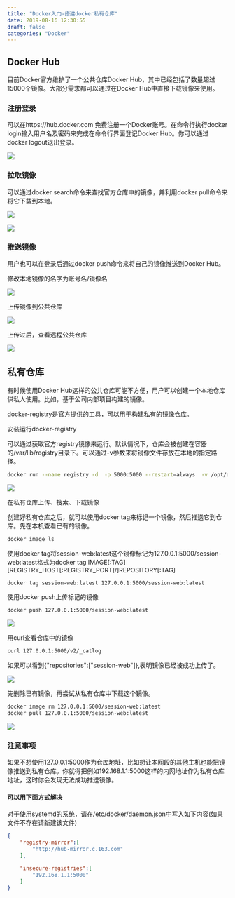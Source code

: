 ```yaml
---
title: "Docker入门-搭建docker私有仓库"
date: 2019-08-16 12:30:55
draft: false
categories: "Docker"
---
```



## Docker Hub

目前Docker官方维护了一个公共仓库Docker Hub，其中已经包括了数量超过15000个镜像。大部分需求都可以通过在Docker Hub中直接下载镜像来使用。

### 注册登录

可以在https://hub.docker.com 免费注册一个Docker账号。在命令行执行docker login输入用户名及密码来完成在命令行界面登记Docker Hub。你可以通过docker logout退出登录。

![](https://xueyao.oss-cn-hangzhou.aliyuncs.com/2019/8/docker-repository-01.png)

### 拉取镜像

可以通过docker search命令来查找官方仓库中的镜像，并利用docker pull命令来将它下载到本地。

![](https://xueyao.oss-cn-hangzhou.aliyuncs.com/2019/8/docker-repository-02.png)

![](https://xueyao.oss-cn-hangzhou.aliyuncs.com/2019/8/docker-repository-03.png)

### 推送镜像

用户也可以在登录后通过docker push命令来将自己的镜像推送到Docker Hub。

修改本地镜像的名字为账号名/镜像名

![](https://xueyao.oss-cn-hangzhou.aliyuncs.com/2019/8/docker-repository-04.png)

上传镜像到公共仓库

![](https://xueyao.oss-cn-hangzhou.aliyuncs.com/2019/8/docker-repository-05.png)

上传过后，查看远程公共仓库

![](https://xueyao.oss-cn-hangzhou.aliyuncs.com/2019/8/docker-repository-06.png)

## 私有仓库

有时候使用Docker Hub这样的公共仓库可能不方便，用户可以创建一个本地仓库供私人使用。比如，基于公司内部项目构建的镜像。

docker-registry是官方提供的工具，可以用于构建私有的镜像仓库。

安装运行docker-registry

可以通过获取官方registry镜像来运行。默认情况下，仓库会被创建在容器的/var/lib/registry目录下。可以通过-v参数来将镜像文件存放在本地的指定路径。

``` bash
docker run --name registry -d  -p 5000:5000 --restart=always  -v /opt/data/registry:/var/lib/registry registry
```

![](https://xueyao.oss-cn-hangzhou.aliyuncs.com/2019/8/docker-repository-07.png)

在私有仓库上传、搜索、下载镜像

创建好私有仓库之后，就可以使用docker tag来标记一个镜像，然后推送它到仓库。先在本机查看已有的镜像。

``` bash
docker image ls
```

使用docker tag将session-web:latest这个镜像标记为127.0.0.1:5000/session-web:latest格式为docker tag IMAGE[:TAG][REGISTRY_HOST[:REGISTRY_PORT]/]REPOSITORY[:TAG]

``` bash
docker tag session-web:latest 127.0.0.1:5000/session-web:latest
```

使用docker push上传标记的镜像

``` bash
docker push 127.0.0.1:5000/session-web:latest
```

![](https://xueyao.oss-cn-hangzhou.aliyuncs.com/2019/8/docker-repository-08.png)

用curl查看仓库中的镜像

``` bash
curl 127.0.0.1:5000/v2/_catlog
```

如果可以看到{"repositories":["session-web"]},表明镜像已经被成功上传了。

![](https://xueyao.oss-cn-hangzhou.aliyuncs.com/2019/8/docker-repository-09.png)

先删除已有镜像，再尝试从私有仓库中下载这个镜像。

``` bash
docker image rm 127.0.0.1:5000/session-web:latest
docker pull 127.0.0.1:5000/session-web:latest
```

![](https://xueyao.oss-cn-hangzhou.aliyuncs.com/2019/8/docker-repository-10.png)

### 注意事项

如果不想使用127.0.0.1:5000作为仓库地址，比如想让本网段的其他主机也能把镜像推送到私有仓库。你就得把例如192.168.1.1:5000这样的内网地址作为私有仓库地址，这时你会发现无法成功推送镜像。

#### 可以用下面方式解决

对于使用systemd的系统，请在/etc/docker/daemon.json中写入如下内容(如果文件不存在请新建该文件)

``` json
{
​    "registry-mirror":[
​        "http://hub-mirror.c.163.com"
​    ],

​    "insecure-registries":[
​        "192.168.1.1:5000"
​    ]
}
```

